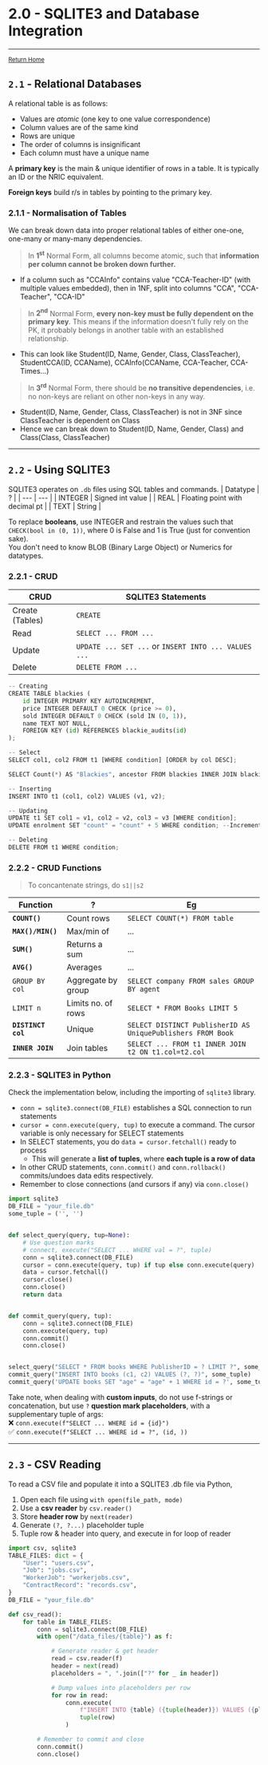 # 2.0 - SQLITE3 and Database Integration
--- 
<sup>[Return Home](../README.md)</sup>

## `2.1` - Relational Databases
A relational table is as follows:
- Values are _atomic_ (one key to one value correspondence)
- Column values are of the same kind
- Rows are unique
- The order of columns is insignificant
- Each column must have a unique name

A **primary key** is the main & unique identifier of rows in a table. It is typically an ID or the NRIC equivalent.

**Foreign keys** build r/s in tables by pointing to the primary key.

### **2.1.1** - Normalisation of Tables
We can break down data into proper relational tables of either one-one, one-many or many-many dependencies.

> In **1<sup>st</sup>** Normal Form, all columns become atomic, such that **information per column cannot be broken down further.**
- If a column such as "CCAInfo" contains value "CCA-Teacher-ID" (with multiple values embedded), then in 1NF, split into columns "CCA", "CCA-Teacher", "CCA-ID"

> In **2<sup>nd</sup>** Normal Form, **every non-key must be fully dependent on the primary key**. This means if the information doesn't fully rely on the PK, it probably belongs in another table with an established relationship.
- This can look like Student(ID, Name, Gender, Class, ClassTeacher), StudentCCA(ID, CCAName), CCAInfo(CCAName, CCA-Teacher, CCA-Times...)

> In **3<sup>rd</sup>** Normal Form, there should be **no transitive dependencies**, i.e. no non-keys are reliant on other non-keys in any way.
- Student(ID, Name, Gender, Class, ClassTeacher) is not in 3NF since ClassTeacher is dependent on Class
- Hence we can break down to Student(ID, Name, Gender, Class) and Class(Class, ClassTeacher)
<hr>

## `2.2` - Using SQLITE3

SQLITE3 operates on `.db` files using SQL tables and commands.
| Datatype | ? |
| --- | --- |
| INTEGER | Signed int value | 
| REAL | Floating point with decimal pt |
| TEXT | String |

To replace **booleans**, use INTEGER and restrain the values such that `CHECK(bool in (0, 1))`, where 0 is False and 1 is True (just for convention sake).<br>You don't need to know BLOB (Binary Large Object) or Numerics for datatypes.

### **2.2.1** - CRUD

| CRUD | SQLITE3 Statements |
| --- | --- |
| Create (Tables) | `CREATE` |
| Read | `SELECT ... FROM ...` |
| Update | `UPDATE ... SET ...` or `INSERT INTO ... VALUES ...` |
| Delete | `DELETE FROM ...` |


```python
-- Creating
CREATE TABLE blackies (
    id INTEGER PRIMARY KEY AUTOINCREMENT,
    price INTEGER DEFAULT 0 CHECK (price >= 0),
    sold INTEGER DEFAULT 0 CHECK (sold IN (0, 1)),
    name TEXT NOT NULL,
    FOREIGN KEY (id) REFERENCES blackie_audits(id)
);
```


```python
-- Select
SELECT col1, col2 FROM t1 [WHERE condition] [ORDER by col DESC];

SELECT Count(*) AS "Blackies", ancestor FROM blackies INNER JOIN blackie_family ON blackies.id = blackie_family.id GROUP BY ancestor WHERE year < 2020;
```


```python
-- Inserting
INSERT INTO t1 (col1, col2) VALUES (v1, v2);
```


```python
-- Updating
UPDATE t1 SET col1 = v1, col2 = v2, col3 = v3 [WHERE condition];
UPDATE enrolment SET "count" = "count" + 5 WHERE condition; --Increment the count attribute by 5
```


```python
-- Deleting
DELETE FROM t1 WHERE condition;
```

### **2.2.2** - CRUD Functions
> To concantenate strings, do `s1||s2`

| Function | ? | Eg |
| --- | --- | --- |
| __**`COUNT()`**__ | Count rows | `SELECT COUNT(*) FROM table` |
| __**`MAX()/MIN()`**__ | Max/min of | ... |
| __**`SUM()`**__ | Returns a sum | ... |
| __**`AVG()`**__ | Averages | ... |
| `GROUP BY col` | Aggregate by group | `SELECT company FROM sales GROUP BY agent` |
| `LIMIT n` | Limits no. of rows | `SELECT * FROM Books LIMIT 5` |
| __**`DISTINCT col`**__ | Unique | `SELECT DISTINCT PublisherID AS UniquePublishers FROM Book` |
| __**`INNER JOIN`**__ | Join tables | `SELECT ... FROM t1 INNER JOIN t2 ON t1.col=t2.col` |

### **2.2.3** - SQLITE3 in Python
Check the implementation below, including the importing of `sqlite3` library.<br>
- `conn = sqlite3.connect(DB_FILE)` establishes a SQL connection to run statements
- `cursor = conn.execute(query, tup)` to execute a command. The cursor variable is only necessary for SELECT statements
- In SELECT statements, you do `data = cursor.fetchall()` ready to process
    - This will generate a **list of tuples**, where **each tuple is a row of data**
- In other CRUD statements, `conn.commit()` and `conn.rollback()` commits/undoes data edits respectively.
- Remember to close connections (and cursors if any) via `conn.close()`


```python
import sqlite3
DB_FILE = "your_file.db"
some_tuple = ('', '')


def select_query(query, tup=None):
    # Use question marks
    # connect, execute("SELECT ... WHERE val = ?", tuple)
    conn = sqlite3.connect(DB_FILE)
    cursor = conn.execute(query, tup) if tup else conn.execute(query)
    data = cursor.fetchall()
    cursor.close()
    conn.close()
    return data


def commit_query(query, tup):
    conn = sqlite3.connect(DB_FILE)
    conn.execute(query, tup)
    conn.commit()
    conn.close()


select_query("SELECT * FROM books WHERE PublisherID = ? LIMIT ?", some_tuple)
commit_query("INSERT INTO books (c1, c2) VALUES (?, ?)", some_tuple)
commit_query('UPDATE books SET "age" = "age" + 1 WHERE id = ?', some_tuple)
```

Take note, when dealing with **custom inputs**, do not use f-strings or concatenation, but use `?` **question mark placeholders**, with a supplementary tuple of args:<br>
❌ `conn.execute(f"SELECT ... WHERE id = {id}")` <br>
✅ `conn.execute(f"SELECT ... WHERE id = ?", (id, ))`
<hr>

## **`2.3` - CSV Reading**
To read a CSV file and populate it into a SQLITE3 .db file via Python,
1. Open each file using `with open(file_path, mode)`<br>
2. Use a **csv reader** by `csv.reader()`<br>
3. Store **header row** by `next(reader)`<br>
4. Generate `(?, ?...)` placeholder tuple<br>
5. Tuple row & header into query, and execute in for loop of reader


```python
import csv, sqlite3
TABLE_FILES: dict = {
    "User": "users.csv",
    "Job": "jobs.csv",
    "WorkerJob": "workerjobs.csv",
    "ContractRecord": "records.csv",
}
DB_FILE = "your_file.db"

def csv_read():
    for table in TABLE_FILES:
        conn = sqlite3.connect(DB_FILE)
        with open("/data_files/{table}") as f:

            # Generate reader & get header
            read = csv.reader(f)
            header = next(read)
            placeholders = ", ".join(["?" for _ in header])

            # Dump values into placeholders per row
            for row in read:
                conn.execute(
                    f"INSERT INTO {table} ({tuple(header)}) VALUES ({placeholders})",
                    tuple(row)
                )

        # Remember to commit and close
        conn.commit()
        conn.close()
```
